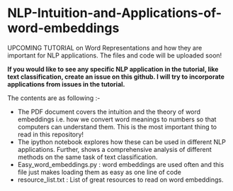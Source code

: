 # NLP-Intuition-and-Applications-of-word-embeddings

UPCOMING TUTORIAL on Word Representations and how they are important for NLP applications. The files and code will be uploaded soon! 

**If you would like to see any specific NLP application in the tutorial, like text classification, create an issue on this github. I will try to incorporate applications from issues in the tutorial.**


The contents are as following :-

- The PDF document covers the intuition and the theory of word embeddings i.e. how we convert word meanings to numbers so that computers can understand them. This is the most important thing to read in this repository!
- The ipython notebook explores how these can be used in different NLP applications. Further, shows a comprehensive analysis of different methods on the same task of text classification.
- Easy_word_embeddings.py : word embeddings are used often and this file just makes loading them as easy as one line of code
- resource_list.txt : List of great resources to read on word embeddings.
